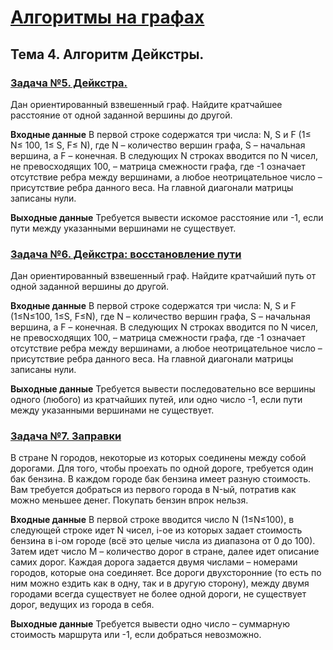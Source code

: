 # [Алгоритмы на графах](https://informatics.msk.ru/course/view.php?id=6#section-4)

## Тема 4. Алгоритм Дейкстры.

### [Задача №5. Дейкстра.](https://informatics.msk.ru/mod/statements/view.php?id=193&chapterid=5#1)

Дан ориентированный взвешенный граф. Найдите кратчайшее расстояние от одной заданной вершины до другой.

**Входные данные**
В первой строке содержатся три числа: N, S и F (1≤ N≤ 100, 1≤ S, F≤ N), где N – количество вершин графа, S – начальная вершина, а F – конечная. В следующих N строках вводится по N чисел, не превосходящих 100, – матрица смежности графа, где -1 означает отсутствие ребра между вершинами, а любое неотрицательное число – присутствие ребра данного веса. На главной диагонали матрицы записаны нули.

**Выходные данные**
Требуется вывести искомое расстояние или -1, если пути между указанными вершинами не существует.

### [Задача №6. Дейкстра: восстановление пути](https://informatics.msk.ru/mod/statements/view.php?id=193&chapterid=6#1)

Дан ориентированный взвешенный граф. Найдите кратчайший путь от одной заданной вершины до другой.

**Входные данные**
В первой строке содержатся три числа: N, S и F (1≤N≤100, 1≤S, F≤N), где N – количество вершин графа, S – начальная вершина, а F – конечная. В следующих N строках вводится по N чисел, не превосходящих 100, – матрица смежности графа, где -1 означает отсутствие ребра между вершинами, а любое неотрицательное число – присутствие ребра данного веса. На главной диагонали матрицы записаны нули.

**Выходные данные**
Требуется вывести последовательно все вершины одного (любого) из кратчайших путей, или одно число -1, если пути между указанными вершинами не существует.

### [Задача №7. Заправки](https://informatics.msk.ru/mod/statements/view.php?id=193&chapterid=7#1)

В стране N городов, некоторые из которых соединены между собой дорогами. Для того, чтобы проехать по одной дороге, требуется один бак бензина. В каждом городе бак бензина имеет разную стоимость. Вам требуется добраться из первого города в N-ый, потратив как можно меньшее денег. Покупать бензин впрок нельзя.

**Входные данные**
В первой строке вводится число N (1≤N≤100), в следующей строке идет N чисел, i-ое из которых задает стоимость бензина в i-ом городе (всё это целые числа из диапазона от 0 до 100). Затем идет число M – количество дорог в стране, далее идет описание самих дорог. Каждая дорога задается двумя числами – номерами городов, которые она соединяет. Все дороги двухсторонние (то есть по ним можно ездить как в одну, так и в другую сторону), между двумя городами всегда существует не более одной дороги, не существует дорог, ведущих из города в себя.

**Выходные данные**
Требуется вывести одно число – суммарную стоимость маршрута или -1, если добраться невозможно.